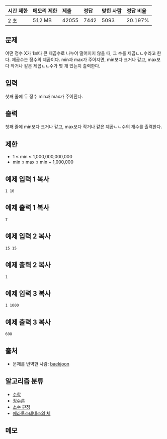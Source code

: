 | 시간 제한 | 메모리 제한 | 제출  | 정답 | 맞힌 사람 | 정답 비율 |
| :-------- | :---------- | :---- | :--- | :-------- | :-------- |
| 2 초      | 512 MB      | 42055 | 7442 | 5093      | 20.197%   |

## 문제

어떤 정수 X가 1보다 큰 제곱수로 나누어 떨어지지 않을 때, 그 수를 제곱ㄴㄴ수라고 한다. 제곱수는 정수의 제곱이다. min과 max가 주어지면, min보다 크거나 같고, max보다 작거나 같은 제곱ㄴㄴ수가 몇 개 있는지 출력한다.

## 입력

첫째 줄에 두 정수 min과 max가 주어진다.

## 출력

첫째 줄에 min보다 크거나 같고, max보다 작거나 같은 제곱ㄴㄴ수의 개수를 출력한다.

## 제한

- 1 ≤ min ≤ 1,000,000,000,000
- min ≤ max ≤ min + 1,000,000

## 예제 입력 1 복사

```
1 10
```

## 예제 출력 1 복사

```
7
```

## 예제 입력 2 복사

```
15 15
```

## 예제 출력 2 복사

```
1
```

## 예제 입력 3 복사

```
1 1000
```

## 예제 출력 3 복사

```
608
```

## 출처

- 문제를 번역한 사람: [baekjoon](https://www.acmicpc.net/user/baekjoon)

## 알고리즘 분류

- [수학](https://www.acmicpc.net/problem/tag/124)
- [정수론](https://www.acmicpc.net/problem/tag/95)
- [소수 판정](https://www.acmicpc.net/problem/tag/9)
- [에라토스테네스의 체](https://www.acmicpc.net/problem/tag/67)

## 메모